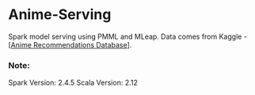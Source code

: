 # Anime-Serving

Spark model serving using PMML and MLeap. Data comes from Kaggle - [[Anime Recommendations Database](https://www.kaggle.com/CooperUnion/anime-recommendations-database)].

### Note:
Spark Version: 2.4.5
Scala Version: 2.12
